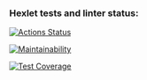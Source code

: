### Hexlet tests and linter status:
[![Actions Status](https://github.com/RomanKharkin/java-project-99/actions/workflows/hexlet-check.yml/badge.svg)](https://github.com/RomanKharkin/java-project-99/actions)

[![Maintainability](https://api.codeclimate.com/v1/badges/11584470712929832f75/maintainability)](https://codeclimate.com/github/RomanKharkin/java-project-99/maintainability)

[![Test Coverage](https://api.codeclimate.com/v1/badges/11584470712929832f75/test_coverage)](https://codeclimate.com/github/RomanKharkin/java-project-99/test_coverage)